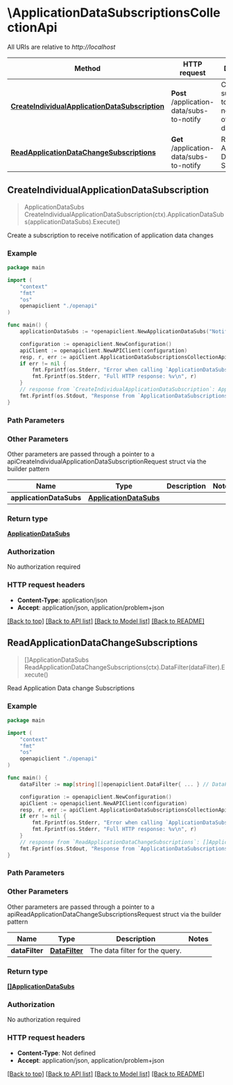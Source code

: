# \ApplicationDataSubscriptionsCollectionApi

All URIs are relative to *http://localhost*

Method | HTTP request | Description
------------- | ------------- | -------------
[**CreateIndividualApplicationDataSubscription**](ApplicationDataSubscriptionsCollectionApi.md#CreateIndividualApplicationDataSubscription) | **Post** /application-data/subs-to-notify | Create a subscription to receive notification of application data changes
[**ReadApplicationDataChangeSubscriptions**](ApplicationDataSubscriptionsCollectionApi.md#ReadApplicationDataChangeSubscriptions) | **Get** /application-data/subs-to-notify | Read Application Data change Subscriptions



## CreateIndividualApplicationDataSubscription

> ApplicationDataSubs CreateIndividualApplicationDataSubscription(ctx).ApplicationDataSubs(applicationDataSubs).Execute()

Create a subscription to receive notification of application data changes

### Example

```go
package main

import (
    "context"
    "fmt"
    "os"
    openapiclient "./openapi"
)

func main() {
    applicationDataSubs := *openapiclient.NewApplicationDataSubs("NotificationUri_example") // ApplicationDataSubs | 

    configuration := openapiclient.NewConfiguration()
    apiClient := openapiclient.NewAPIClient(configuration)
    resp, r, err := apiClient.ApplicationDataSubscriptionsCollectionApi.CreateIndividualApplicationDataSubscription(context.Background()).ApplicationDataSubs(applicationDataSubs).Execute()
    if err != nil {
        fmt.Fprintf(os.Stderr, "Error when calling `ApplicationDataSubscriptionsCollectionApi.CreateIndividualApplicationDataSubscription``: %v\n", err)
        fmt.Fprintf(os.Stderr, "Full HTTP response: %v\n", r)
    }
    // response from `CreateIndividualApplicationDataSubscription`: ApplicationDataSubs
    fmt.Fprintf(os.Stdout, "Response from `ApplicationDataSubscriptionsCollectionApi.CreateIndividualApplicationDataSubscription`: %v\n", resp)
}
```

### Path Parameters



### Other Parameters

Other parameters are passed through a pointer to a apiCreateIndividualApplicationDataSubscriptionRequest struct via the builder pattern


Name | Type | Description  | Notes
------------- | ------------- | ------------- | -------------
 **applicationDataSubs** | [**ApplicationDataSubs**](ApplicationDataSubs.md) |  | 

### Return type

[**ApplicationDataSubs**](ApplicationDataSubs.md)

### Authorization

No authorization required

### HTTP request headers

- **Content-Type**: application/json
- **Accept**: application/json, application/problem+json

[[Back to top]](#) [[Back to API list]](../README.md#documentation-for-api-endpoints)
[[Back to Model list]](../README.md#documentation-for-models)
[[Back to README]](../README.md)


## ReadApplicationDataChangeSubscriptions

> []ApplicationDataSubs ReadApplicationDataChangeSubscriptions(ctx).DataFilter(dataFilter).Execute()

Read Application Data change Subscriptions

### Example

```go
package main

import (
    "context"
    "fmt"
    "os"
    openapiclient "./openapi"
)

func main() {
    dataFilter := map[string][]openapiclient.DataFilter{ ... } // DataFilter | The data filter for the query. (optional)

    configuration := openapiclient.NewConfiguration()
    apiClient := openapiclient.NewAPIClient(configuration)
    resp, r, err := apiClient.ApplicationDataSubscriptionsCollectionApi.ReadApplicationDataChangeSubscriptions(context.Background()).DataFilter(dataFilter).Execute()
    if err != nil {
        fmt.Fprintf(os.Stderr, "Error when calling `ApplicationDataSubscriptionsCollectionApi.ReadApplicationDataChangeSubscriptions``: %v\n", err)
        fmt.Fprintf(os.Stderr, "Full HTTP response: %v\n", r)
    }
    // response from `ReadApplicationDataChangeSubscriptions`: []ApplicationDataSubs
    fmt.Fprintf(os.Stdout, "Response from `ApplicationDataSubscriptionsCollectionApi.ReadApplicationDataChangeSubscriptions`: %v\n", resp)
}
```

### Path Parameters



### Other Parameters

Other parameters are passed through a pointer to a apiReadApplicationDataChangeSubscriptionsRequest struct via the builder pattern


Name | Type | Description  | Notes
------------- | ------------- | ------------- | -------------
 **dataFilter** | [**DataFilter**](DataFilter.md) | The data filter for the query. | 

### Return type

[**[]ApplicationDataSubs**](ApplicationDataSubs.md)

### Authorization

No authorization required

### HTTP request headers

- **Content-Type**: Not defined
- **Accept**: application/json, application/problem+json

[[Back to top]](#) [[Back to API list]](../README.md#documentation-for-api-endpoints)
[[Back to Model list]](../README.md#documentation-for-models)
[[Back to README]](../README.md)

